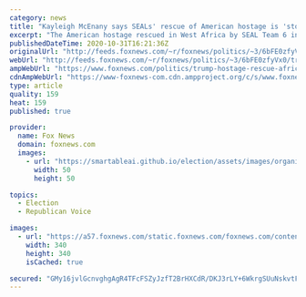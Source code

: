 ```yaml
---
category: news
title: "Kayleigh McEnany says SEALs' rescue of American hostage is 'story of' Trump presidency: 'We don't stop'"
excerpt: "The American hostage rescued in West Africa by SEAL Team 6 in a daring raid is part of President Trump's exceptional accomplishments, Kayleigh McEnany said Saturday."
publishedDateTime: 2020-10-31T16:21:36Z
originalUrl: "http://feeds.foxnews.com/~r/foxnews/politics/~3/6bFE0zfyVx0/trump-hostage-rescue-africa-election-2020-kayleigh-mcenany"
webUrl: "http://feeds.foxnews.com/~r/foxnews/politics/~3/6bFE0zfyVx0/trump-hostage-rescue-africa-election-2020-kayleigh-mcenany"
ampWebUrl: "https://www.foxnews.com/politics/trump-hostage-rescue-africa-election-2020-kayleigh-mcenany.amp"
cdnAmpWebUrl: "https://www-foxnews-com.cdn.ampproject.org/c/s/www.foxnews.com/politics/trump-hostage-rescue-africa-election-2020-kayleigh-mcenany.amp"
type: article
quality: 159
heat: 159
published: true

provider:
  name: Fox News
  domain: foxnews.com
  images:
    - url: "https://smartableai.github.io/election/assets/images/organizations/foxnews.com-50x50.jpg"
      width: 50
      height: 50

topics:
  - Election
  - Republican Voice

images:
  - url: "https://a57.foxnews.com/static.foxnews.com/foxnews.com/content/uploads/2018/09/340/340/calebparkeheadshot0622182.jpg?ve=1&tl=1"
    width: 340
    height: 340
    isCached: true

secured: "GMy16jvlGcnvghgAgR4TFcFSZyJzfT2BrHXCdR/DKJ3rLY+6WkrgSUuNskvtFS4Y5n0y5h4W+zOen1FNceEdOYlzzyoZ3/W+YPde0VWwbu5x7zhVGjQH3RwYJ4baij8ia+YQwYyLQBzq2KLAQOfbl9MONwD8FHs4KJFIaVzOhW1wh5nxpivRJ5KxBMMRdLCS0jaPqW6Xtg6KL/HJso5JqeQwcsVUkzHFHvj2+NDzr5p1Og3dreY5Fy9VRKQN9GK95tHOLRPH+7qjrO8F9TbAUiSjQbN/ThAIcLbmSLn0sMiGIoA2QR/H8KAJraIV3QynyO49HIIF+YduN8pJGd0jwD6Hn327oLMaGmczKcWzhCk=;CjxPPrj5EqCf3VM8/zS5pg=="
---
```


